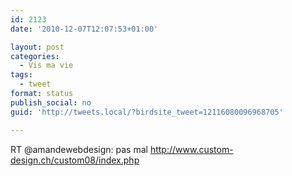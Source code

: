 ```yaml
---
id: 2123
date: '2010-12-07T12:07:53+01:00'

layout: post
categories:
  - Vis ma vie
tags:
  - tweet
format: status
publish_social: no
guid: 'http://tweets.local/?birdsite_tweet=12116080096968705'

---
```


RT @amandewebdesign: pas mal http://www.custom-design.ch/custom08/index.php